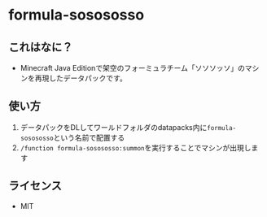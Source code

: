 # formula-sosososso

## これはなに？

- Minecraft Java Editionで架空のフォーミュラチーム「ソソソッソ」のマシンを再現したデータパックです。

## 使い方
1. データパックをDLしてワールドフォルダのdatapacks内に`formula-sosososso`という名前で配置する
2. `/function formula-sosososso:summon`を実行することでマシンが出現します

## ライセンス

- MIT